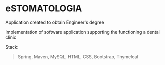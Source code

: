# eSTOMATOLOGIA
Application created to obtain Engineer's degree 

Implementation of software application supporting the functioning a dental clinic


Stack: 
>Spring,
>Maven,
>MySQL,
>HTML,
>CSS,
>Bootstrap,
>Thymeleaf
